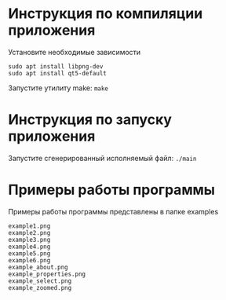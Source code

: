 # Инструкция по компиляции приложения
Установите необходимые зависимости
```
sudo apt install libpng-dev
sudo apt install qt5-default
```
Запустите утилиту make:
`make`
# Инструкция по запуску приложения
Запустите сгенерированный исполняемый файл:
`./main`
# Примеры работы программы
Примеры работы программы представлены в папке examples
```
example1.png
example2.png
example3.png
example4.png
example5.png
example6.png
example_about.png
example_properties.png
example_select.png
example_zoomed.png
```
